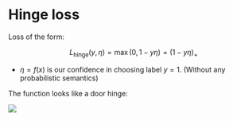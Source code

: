 # Hinge loss

Loss of the form:

$$
L_{\text{hinge}} (y, \eta) = \max(0, 1 - y \eta) = (1 - y\eta)_{+}
$$

* $\eta = f(x)$ is our confidence in choosing label $y=1$. (Without any probabilistic semantics)

The function looks like a door hinge:

![](../.images/machine_learning/hinge_loss.png)